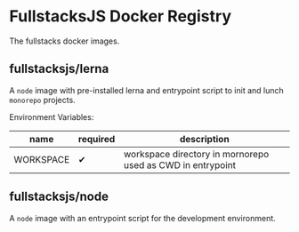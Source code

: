 # FullstacksJS Docker Registry

The fullstacks docker images.

## fullstacksjs/lerna

A `node` image with pre-installed lerna and entrypoint script to init and lunch `monorepo` projects.

Environment Variables:

| name      | required | description                                                |
| --------- | -------- | ---------------------------------------------------------- |
| WORKSPACE | ✔        | workspace directory in mornorepo used as CWD in entrypoint |

## fullstacksjs/node

A `node` image with an entrypoint script for the development environment.
